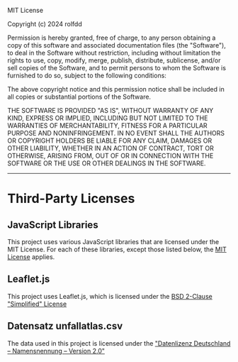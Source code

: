 MIT License

Copyright (c) 2024 rolfdd

Permission is hereby granted, free of charge, to any person obtaining a copy
of this software and associated documentation files (the "Software"), to deal
in the Software without restriction, including without limitation the rights
to use, copy, modify, merge, publish, distribute, sublicense, and/or sell
copies of the Software, and to permit persons to whom the Software is
furnished to do so, subject to the following conditions:

The above copyright notice and this permission notice shall be included in all
copies or substantial portions of the Software.

THE SOFTWARE IS PROVIDED "AS IS", WITHOUT WARRANTY OF ANY KIND, EXPRESS OR
IMPLIED, INCLUDING BUT NOT LIMITED TO THE WARRANTIES OF MERCHANTABILITY,
FITNESS FOR A PARTICULAR PURPOSE AND NONINFRINGEMENT. IN NO EVENT SHALL THE
AUTHORS OR COPYRIGHT HOLDERS BE LIABLE FOR ANY CLAIM, DAMAGES OR OTHER
LIABILITY, WHETHER IN AN ACTION OF CONTRACT, TORT OR OTHERWISE, ARISING FROM,
OUT OF OR IN CONNECTION WITH THE SOFTWARE OR THE USE OR OTHER DEALINGS IN THE
SOFTWARE.

---

# Third-Party Licenses

## JavaScript Libraries
This project uses various JavaScript libraries that are licensed under the MIT License. 
For each of these libraries, except those listed below, the [MIT License](https://github.com/git/git-scm.com/blob/main/MIT-LICENSE.txt) applies.

## Leaflet.js
This project uses Leaflet.js, which is licensed under the [BSD 2-Clause "Simplified" License](https://github.com/Leaflet/Leaflet/blob/main/LICENSE)

## Datensatz unfallatlas.csv
The data used in this project is licensed under the ["Datenlizenz Deutschland – Namensnennung – Version 2.0"](https://www.govdata.de/dl-de/by-2-0) 
